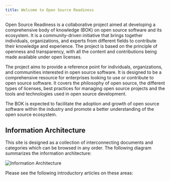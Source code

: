 ```yaml
---
title: Welcome to Open Source Readiness
---
```

Open Source Readiness is a collaborative project aimed at developing a comprehensive body of knowledge (BOK) on open source software and its ecosystem. It is a community-driven initiative that brings together individuals, organizations, and experts from different fields to contribute their knowledge and experience. The project is based on the principle of openness and transparency, with all the content and contributions being made available under open licenses.

The project aims to provide a reference point for individuals, organizations, and communities interested in open source software. It is designed to be a comprehensive resource for enterprises looking to use or contribute to open source software.  It covers the philosophy of open source, the different types of licenses, best practices for managing open source projects and the tools and technologies used in open source development. 

The BOK is expected to facilitate the adoption and growth of open source software within the industry and promote a better understanding of the open source ecosystem.

## Information Architecture

This site is designed as a collection of interconnecting documents and categories which can be browsed in any order.   The following diagram summarizes the information architecture:

![Information Architecture](/img/bok/information-architecture.png)

Please see the following introductory articles on these areas:

<BokTagList tag="Introduction" images="true" />